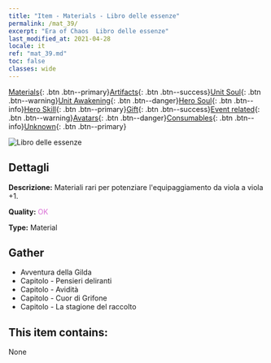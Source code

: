 ```yaml
---
title: "Item - Materials - Libro delle essenze"
permalink: /mat_39/
excerpt: "Era of Chaos  Libro delle essenze"
last_modified_at: 2021-04-28
locale: it
ref: "mat_39.md"
toc: false
classes: wide
---
```

 [Materials](/ItemsIT/){: .btn .btn--primary}[Artifacts](/ItemsIT/Artifacts/){: .btn .btn--success}[Unit Soul](/ItemsIT/UnitSoul/){: .btn .btn--warning}[Unit Awakening](/ItemsIT/UnitAwakening/){: .btn .btn--danger}[Hero Soul](/ItemsIT/HeroSoul/){: .btn .btn--info}[Hero Skill](/ItemsIT/HeroSkill/){: .btn .btn--primary}[Gift](/ItemsIT/Gift/){: .btn .btn--success}[Event related](/ItemsIT/Events/){: .btn .btn--warning}[Avatars](/ItemsIT/Avatars/){: .btn .btn--danger}[Consumables](/ItemsIT/Consumables/){: .btn .btn--info}[Unknown](/ItemsIT/Unknown/){: .btn .btn--primary}

 ![Libro delle essenze](/images/t/i_cailiao_hexin2.png)

## Dettagli
 **Descrizione:** Materiali rari per potenziare l'equipaggiamento da viola a viola +1.

 **Quality:** <span style="color: #DA70D6">OK</span>

 **Type:** Material

## Gather

*    Avventura della Gilda 
*    Capitolo - Pensieri deliranti 
*    Capitolo - Avidità 
*    Capitolo - Cuor di Grifone 
*    Capitolo - La stagione del raccolto 

## This item contains:

  None

